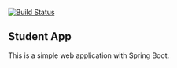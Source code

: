 [![Build Status](https://travis-ci.org/geraldoms/student-app.svg?branch=master)](https://travis-ci.org/geraldoms/student-app)

## Student App

This is a simple web application with Spring Boot. 